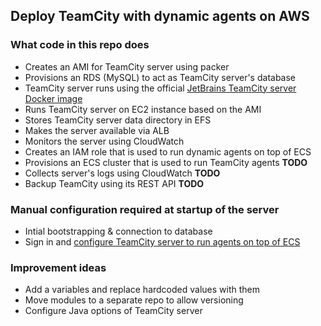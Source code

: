 Deploy TeamCity with dynamic agents on AWS
------------------------------------------

### What code in this repo does

* Creates an AMI for TeamCity server using packer
* Provisions an RDS (MySQL) to act as TeamCity server's database
* TeamCity server runs using the official [JetBrains TeamCity server Docker image](https://hub.docker.com/r/jetbrains/teamcity-server/)
* Runs TeamCity server on EC2 instance based on the AMI
* Stores TeamCity server data directory in EFS
* Makes the server available via ALB
* Monitors the server using CloudWatch
* Creates an IAM role that is used to run dynamic agents on top of ECS
* Provisions an ECS cluster that is used to run TeamCity agents **TODO**
* Collects server's logs using CloudWatch **TODO**
* Backup TeamCity using its REST API **TODO**

### Manual configuration required at startup of the server

* Intial bootstrapping & connection to database
* Sign in and [configure TeamCity server to run agents on top of ECS](https://github.com/JetBrains/teamcity-amazon-ecs-plugin)

### Improvement ideas
* Add a variables and replace hardcoded values with them
* Move modules to a separate repo to allow versioning
* Configure Java options of TeamCity server
